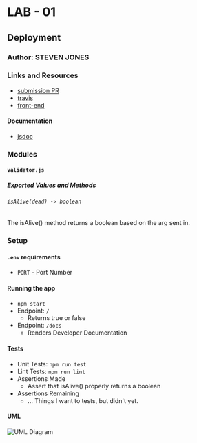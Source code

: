 # LAB - 01

## Deployment

### Author: STEVEN JONES

### Links and Resources
* [submission PR](https://github.com/colosrjones-401d4/lab-01)
* [travis](https://travis-ci.org/colosrjones-401d4/lab-01)
* [front-end](https://lab00401d4.herokuapp.com/)

#### Documentation
* [jsdoc](https://lab00401d4.herokuapp.com/docs/)

### Modules
#### `validator.js`
##### Exported Values and Methods

###### `isAlive(dead) -> boolean`
The isAlive() method returns a boolean based on the arg sent in.

### Setup
#### `.env` requirements
* `PORT` - Port Number

#### Running the app
* `npm start`
* Endpoint: `/`
  * Returns true or false
* Endpoint: `/docs`
  * Renders Developer Documentation
  
#### Tests
* Unit Tests: `npm run test`
* Lint Tests: `npm run lint`
* Assertions Made
  * Assert that isAlive() properly returns a boolean
* Assertions Remaining
  * ... Things I want to tests, but didn't yet.

#### UML

![UML Diagram](whiteboard.jpg)
